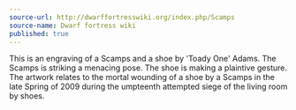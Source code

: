 ```yaml
---
source-url: http://dwarffortresswiki.org/index.php/Scamps
source-name: Dwarf fortress wiki
published: true
---
```


<p>This is an engraving of a Scamps and a shoe by 'Toady One' Adams. The Scamps is striking a menacing pose. The shoe is making a plaintive gesture. The artwork relates to the mortal wounding of a shoe by a Scamps in the late Spring of 2009 during the umpteenth attempted siege of the living room by shoes.</p>


